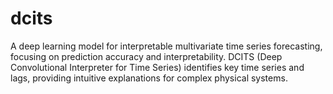 # dcits
A deep learning model for interpretable multivariate time series forecasting, focusing on prediction accuracy and interpretability. DCITS (Deep Convolutional Interpreter for Time Series) identifies key time series and lags, providing intuitive explanations for complex physical systems.
